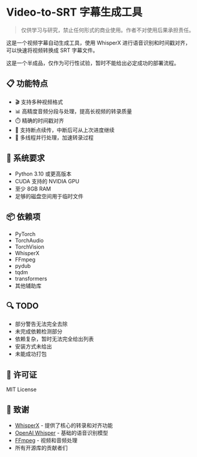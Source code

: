 # Video-to-SRT 字幕生成工具

> 仅供学习与研究，禁止任何形式的商业使用。作者不对使用后果承担责任。

这是一个视频字幕自动生成工具，使用 WhisperX 进行语音识别和时间戳对齐，可以快速将视频转换成 SRT 字幕文件。

这是一个半成品，仅作为可行性试验，暂时不能给出必定成功的部署流程。

## 📋 功能特点

* 🎬 支持多种视频格式
* 📊 高精度音频分段与处理，提高长视频的转录质量
* ⏱️ 精确的时间戳对齐
* 🔄 支持断点续传，中断后可从上次进度继续
* 🚀 多线程并行处理，加速转录过程

## 🔧 系统要求

* Python 3.10 或更高版本
* CUDA 支持的 NVIDIA GPU
* 至少 8GB RAM
* 足够的磁盘空间用于临时文件

## 📦 依赖项

* PyTorch
* TorchAudio
* TorchVision
* WhisperX
* FFmpeg
* pydub
* tqdm
* transformers
* 其他辅助库

## 🔍 TODO

* 部分警告无法完全去除
* 未完成依赖检测部分
* 依赖复杂，暂时无法完全给出列表
* 安装方式未给出
* 未能成功打包

## 📄 许可证

MIT License

## 🙏 致谢

* [WhisperX](vscode-file://vscode-app/d:/Microsoft%20VS%20Code/resources/app/out/vs/code/electron-sandbox/workbench/workbench.html) - 提供了核心的转录和对齐功能
* [OpenAI Whisper](vscode-file://vscode-app/d:/Microsoft%20VS%20Code/resources/app/out/vs/code/electron-sandbox/workbench/workbench.html) - 基础的语音识别模型
* [FFmpeg](vscode-file://vscode-app/d:/Microsoft%20VS%20Code/resources/app/out/vs/code/electron-sandbox/workbench/workbench.html) - 视频和音频处理
* 所有开源库的贡献者们
